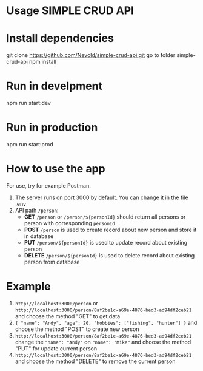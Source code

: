 # Usage SIMPLE CRUD API

# Install dependencies

git clone https://github.com/Nevold/simple-crud-api.git
go to folder simple-crud-api
npm install

# Run in develpment

npm run start:dev

# Run in production

npm run start:prod

# How to use the app

For use, try for example Postman.

1. The server runs on port 3000 by default. You can change it in the file .env
2. API path `/person`:
   - **GET** `/person` or `/person/${personId}` should return all persons or person with corresponding `personId`
   - **POST** `/person` is used to create record about new person and store it in database
   - **PUT** `/person/${personId}` is used to update record about existing person
   - **DELETE** `/person/${personId}` is used to delete record about existing person from database

# Example

1. `http://localhost:3000/person` or `http://localhost:3000/person/8af2be1c-a69e-4876-bed3-ad94df2ceb21` and choose the method "GET" to get data
2. `{ "name": "Andy", "age": 20, "hobbies": ["fishing", "hunter"] }` and choose the method "POST" to create new person
3. `http://localhost:3000/person/8af2be1c-a69e-4876-bed3-ad94df2ceb21` change the `"name": "Andy"` on `"name": "Mike"` and choose the method "PUT" for update current person
4. `http://localhost:3000/person/8af2be1c-a69e-4876-bed3-ad94df2ceb21` and choose the method "DELETE" to remove the current person
